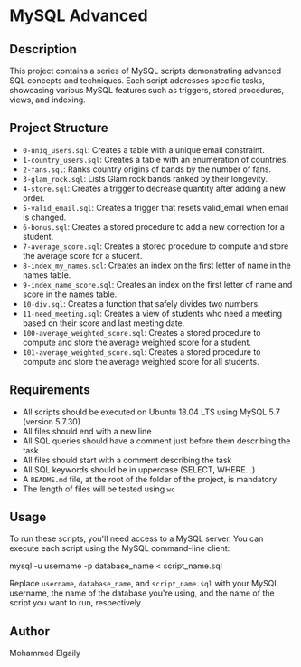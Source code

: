 # MySQL Advanced

## Description
This project contains a series of MySQL scripts demonstrating advanced SQL concepts and techniques. Each script addresses specific tasks, showcasing various MySQL features such as triggers, stored procedures, views, and indexing.

## Project Structure
* `0-uniq_users.sql`: Creates a table with a unique email constraint.
* `1-country_users.sql`: Creates a table with an enumeration of countries.
* `2-fans.sql`: Ranks country origins of bands by the number of fans.
* `3-glam_rock.sql`: Lists Glam rock bands ranked by their longevity.
* `4-store.sql`: Creates a trigger to decrease quantity after adding a new order.
* `5-valid_email.sql`: Creates a trigger that resets valid_email when email is changed.
* `6-bonus.sql`: Creates a stored procedure to add a new correction for a student.
* `7-average_score.sql`: Creates a stored procedure to compute and store the average score for a student.
* `8-index_my_names.sql`: Creates an index on the first letter of name in the names table.
* `9-index_name_score.sql`: Creates an index on the first letter of name and score in the names table.
* `10-div.sql`: Creates a function that safely divides two numbers.
* `11-need_meeting.sql`: Creates a view of students who need a meeting based on their score and last meeting date.
* `100-average_weighted_score.sql`: Creates a stored procedure to compute and store the average weighted score for a student.
* `101-average_weighted_score.sql`: Creates a stored procedure to compute and store the average weighted score for all students.

## Requirements
* All scripts should be executed on Ubuntu 18.04 LTS using MySQL 5.7 (version 5.7.30)
* All files should end with a new line
* All SQL queries should have a comment just before them describing the task
* All files should start with a comment describing the task
* All SQL keywords should be in uppercase (SELECT, WHERE…)
* A `README.md` file, at the root of the folder of the project, is mandatory
* The length of files will be tested using `wc`

## Usage
To run these scripts, you'll need access to a MySQL server. You can execute each script using the MySQL command-line client:

mysql -u username -p database_name < script_name.sql

Replace `username`, `database_name`, and `script_name.sql` with your MySQL username, the name of the database you're using, and the name of the script you want to run, respectively.

## Author
Mohammed Elgaily

